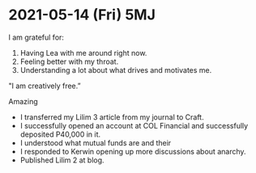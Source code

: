 # 2021-05-14 (Fri) 5MJ

I am grateful for:

1. Having Lea with me around right now.
2. Feeling better with my throat.
3. Understanding a lot about what drives and motivates me.

"I am creatively free.”

Amazing

- I transferred my Lilim 3 article from my journal to Craft.
- I successfully opened an account at COL Financial and successfully deposited P40,000 in it.
- I understood what mutual funds are and their
- I responded to Kerwin opening up more discussions about anarchy.
- Published Lilim 2 at blog.

